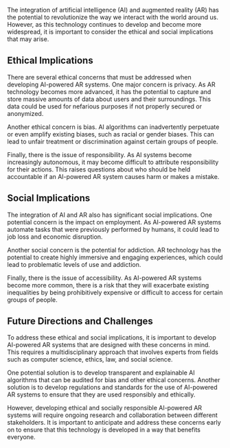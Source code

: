 
The integration of artificial intelligence (AI) and augmented reality (AR) has the potential to revolutionize the way we interact with the world around us. However, as this technology continues to develop and become more widespread, it is important to consider the ethical and social implications that may arise.

Ethical Implications
--------------------

There are several ethical concerns that must be addressed when developing AI-powered AR systems. One major concern is privacy. As AR technology becomes more advanced, it has the potential to capture and store massive amounts of data about users and their surroundings. This data could be used for nefarious purposes if not properly secured or anonymized.

Another ethical concern is bias. AI algorithms can inadvertently perpetuate or even amplify existing biases, such as racial or gender biases. This can lead to unfair treatment or discrimination against certain groups of people.

Finally, there is the issue of responsibility. As AI systems become increasingly autonomous, it may become difficult to attribute responsibility for their actions. This raises questions about who should be held accountable if an AI-powered AR system causes harm or makes a mistake.

Social Implications
-------------------

The integration of AI and AR also has significant social implications. One potential concern is the impact on employment. As AI-powered AR systems automate tasks that were previously performed by humans, it could lead to job loss and economic disruption.

Another social concern is the potential for addiction. AR technology has the potential to create highly immersive and engaging experiences, which could lead to problematic levels of use and addiction.

Finally, there is the issue of accessibility. As AI-powered AR systems become more common, there is a risk that they will exacerbate existing inequalities by being prohibitively expensive or difficult to access for certain groups of people.

Future Directions and Challenges
--------------------------------

To address these ethical and social implications, it is important to develop AI-powered AR systems that are designed with these concerns in mind. This requires a multidisciplinary approach that involves experts from fields such as computer science, ethics, law, and social science.

One potential solution is to develop transparent and explainable AI algorithms that can be audited for bias and other ethical concerns. Another solution is to develop regulations and standards for the use of AI-powered AR systems to ensure that they are used responsibly and ethically.

However, developing ethical and socially responsible AI-powered AR systems will require ongoing research and collaboration between different stakeholders. It is important to anticipate and address these concerns early on to ensure that this technology is developed in a way that benefits everyone.
